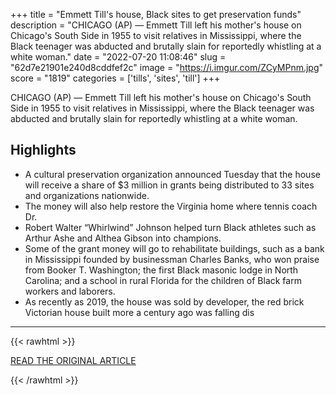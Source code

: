 +++
title = "Emmett Till's house, Black sites to get preservation funds"
description = "CHICAGO (AP) — Emmett Till left his mother's house on Chicago's South Side in 1955 to visit relatives in Mississippi, where the Black teenager was abducted and brutally slain  for reportedly whistling at a white woman."
date = "2022-07-20 11:08:46"
slug = "62d7e21901e240d8cddfef2c"
image = "https://i.imgur.com/ZCyMPnm.jpg"
score = "1819"
categories = ['tills', 'sites', 'till']
+++

CHICAGO (AP) — Emmett Till left his mother's house on Chicago's South Side in 1955 to visit relatives in Mississippi, where the Black teenager was abducted and brutally slain  for reportedly whistling at a white woman.

## Highlights

- A cultural preservation organization announced Tuesday that the house will receive a share of $3 million in grants being distributed to 33 sites and organizations nationwide.
- The money will also help restore the Virginia home where tennis coach Dr.
- Robert Walter “Whirlwind” Johnson helped turn Black athletes such as Arthur Ashe and Althea Gibson into champions.
- Some of the grant money will go to rehabilitate buildings, such as a bank in Mississippi founded by businessman Charles Banks, who won praise from Booker T. Washington; the first Black masonic lodge in North Carolina; and a school in rural Florida for the children of Black farm workers and laborers.
- As recently as 2019, the house was sold by developer, the red brick Victorian house built more a century ago was falling dis

---

{{< rawhtml >}}
  <p class="article-category">
    <a target="_blank" href="https://apnews.com/article/chicago-united-states-race-and-ethnicity-emmett-till-8f8299261928898ad4b0d6fd79eecb00">READ THE ORIGINAL ARTICLE</a>
  </p>
{{< /rawhtml >}}
